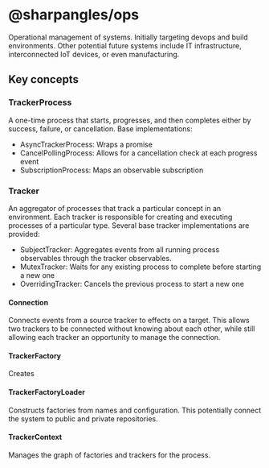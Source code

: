 # @sharpangles/ops
Operational management of systems.  Initially targeting devops and build environments.  Other potential future systems include IT infrastructure, interconnected IoT devices, or even manufacturing.




## Key concepts

### TrackerProcess
A one-time process that starts, progresses, and then completes either by success, failure, or cancellation.
Base implementations:
- AsyncTrackerProcess: Wraps a promise
- CancelPollingProcess: Allows for a cancellation check at each progress event
- SubscriptionProcess: Maps an observable subscription

### Tracker
An aggregator of processes that track a particular concept in an environment.
Each tracker is responsible for creating and executing processes of a particular type.
Several base tracker implementations are provided:
- SubjectTracker: Aggregates events from all running process observables through the tracker observables.
- MutexTracker: Waits for any existing process to complete before starting a new one
- OverridingTracker: Cancels the previous process to start a new one

#### Connection
Connects events from a source tracker to effects on a target.
This allows two trackers to be connected without knowing about each other, while still allowing each tracker an opportunity to manage the connection.

#### TrackerFactory
Creates 

#### TrackerFactoryLoader
Constructs factories from names and configuration.  This potentially connect the system to public and private repositories.

#### TrackerContext
Manages the graph of factories and trackers for the process.
